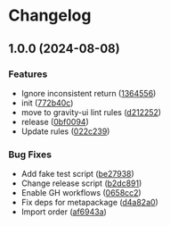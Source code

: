 # Changelog

## 1.0.0 (2024-08-08)


### Features

* Ignore inconsistent return ([1364556](https://github.com/diplodoc-platform/eslint-config/commit/13645569876799870c22e3714383dae2f5e2d8f1))
* init ([772b40c](https://github.com/diplodoc-platform/eslint-config/commit/772b40cde9bcd40e12558cc8a8c855d34f865ce5))
* move to gravity-ui lint rules ([d212252](https://github.com/diplodoc-platform/eslint-config/commit/d2122524a8aab3d42ecd0a49b286ca2b9545af5a))
* release ([0bf0094](https://github.com/diplodoc-platform/eslint-config/commit/0bf009478ae1e0110903f5925084cc3781c926d7))
* Update rules ([022c239](https://github.com/diplodoc-platform/eslint-config/commit/022c239f55b8d53689474a8b3502de3365d10b9a))


### Bug Fixes

* Add fake test script ([be27938](https://github.com/diplodoc-platform/eslint-config/commit/be2793887f01dbcd45ecc089f7f6f7d9bb970be1))
* Change release script ([b2dc891](https://github.com/diplodoc-platform/eslint-config/commit/b2dc891cd5b70b9376988aa70e945e5212a9a6ad))
* Enable GH workflows ([0658cc2](https://github.com/diplodoc-platform/eslint-config/commit/0658cc24a7877e5368ed3af454c0711a4562fbc3))
* Fix deps for metapackage ([d4a82a0](https://github.com/diplodoc-platform/eslint-config/commit/d4a82a0c7826fe37ed5950856ffa67e8b00f8b7a))
* Import order ([af6943a](https://github.com/diplodoc-platform/eslint-config/commit/af6943a2c4751913023913fb7b5bc58bbba1d841))

